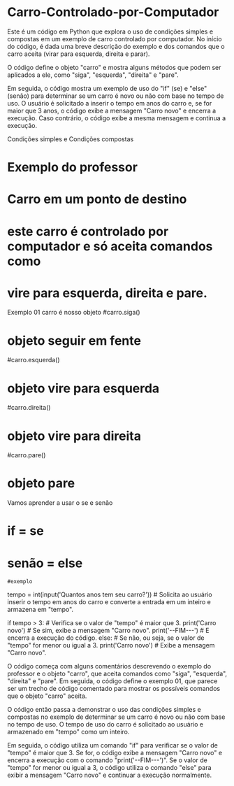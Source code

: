 # Carro-Controlado-por-Computador
Este é um código em Python que explora o uso de condições simples e compostas em um exemplo de carro controlado por computador. No início do código, é dada uma breve descrição do exemplo e dos comandos que o carro aceita (virar para esquerda, direita e parar).

O código define o objeto "carro" e mostra alguns métodos que podem ser aplicados a ele, como "siga", "esquerda", "direita" e "pare".

Em seguida, o código mostra um exemplo de uso do "if" (se) e "else" (senão) para determinar se um carro é novo ou não com base no tempo de uso. O usuário é solicitado a inserir o tempo em anos do carro e, se for maior que 3 anos, o código exibe a mensagem "Carro novo" e encerra a execução. Caso contrário, o código exibe a mesma mensagem e continua a execução.

Condições simples e Condições compostas

# Exemplo do professor
# Carro em um ponto de destino
# este carro é controlado por computador e só aceita comandos como
# vire para esquerda, direita e pare.
Exemplo 01 carro é nosso objeto
#carro.siga()
# objeto seguir em fente
#carro.esquerda()
# objeto vire para esquerda
#carro.direita()
# objeto vire para direita
#carro.pare()
# objeto pare

Vamos aprender a usar o se e senão

 # if = se
 # senão = else
    #exemplo
tempo = int(input('Quantos anos tem seu carro?')) # Solicita ao usuário inserir o tempo em anos do carro e converte a entrada em um inteiro e armazena em "tempo".

if tempo > 3: # Verifica se o valor de "tempo" é maior que 3.
print('Carro novo') # Se sim, exibe a mensagem "Carro novo".
print('--FIM---') # E encerra a execução do código.
else: # Se não, ou seja, se o valor de "tempo" for menor ou igual a 3.
print('Carro novo') # Exibe a mensagem "Carro novo".

O código começa com alguns comentários descrevendo o exemplo do professor e o objeto "carro", que aceita comandos como "siga", "esquerda", "direita" e "pare". Em seguida, o código define o exemplo 01, que parece ser um trecho de código comentado para mostrar os possíveis comandos que o objeto "carro" aceita.

O código então passa a demonstrar o uso das condições simples e compostas no exemplo de determinar se um carro é novo ou não com base no tempo de uso. O tempo de uso do carro é solicitado ao usuário e armazenado em "tempo" como um inteiro.

Em seguida, o código utiliza um comando "if" para verificar se o valor de "tempo" é maior que 3. Se for, o código exibe a mensagem "Carro novo" e encerra a execução com o comando "print('--FIM---')". Se o valor de "tempo" for menor ou igual a 3, o código utiliza o comando "else" para exibir a mensagem "Carro novo" e continuar a execução normalmente.
